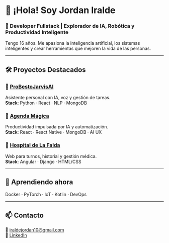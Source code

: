 # 👋 ¡Hola! Soy Jordan Iralde

### 🧠 Developer Fullstack | Explorador de IA, Robótica y Productividad Inteligente

Tengo 16 años. Me apasiona la inteligencia artificial, los sistemas inteligentes y crear herramientas que mejoren la vida de las personas.

---

## 🛠️ Proyectos Destacados

### 🤖 [ProBestoJarvisAI](https://github.com/Jordan-Iralde/ProBestoJarvisAI)  
Asistente personal con IA, voz y gestión de tareas.  
**Stack**: Python · React · NLP · MongoDB

### 📆 [Agenda Mágica](https://github.com/Jordan-Iralde/Agenda-Magica)  
Productividad impulsada por IA y automatización.  
**Stack**: React · React Native · MongoDB · AI UX

### 🏥 [Hospital de La Falda](https://github.com/Teresani/Integracio_de_paginas)  
Web para turnos, historial y gestión médica.  
**Stack**: Angular · Django · HTML/CSS

---

## 🌱 Aprendiendo ahora  
Docker · PyTorch · IoT · Kotlin · DevOps

---

## 📫 Contacto  
📧 iraldejordan10@gmail.com  
🔗 [LinkedIn](https://www.linkedin.com/in/jordan-iralde/)  


